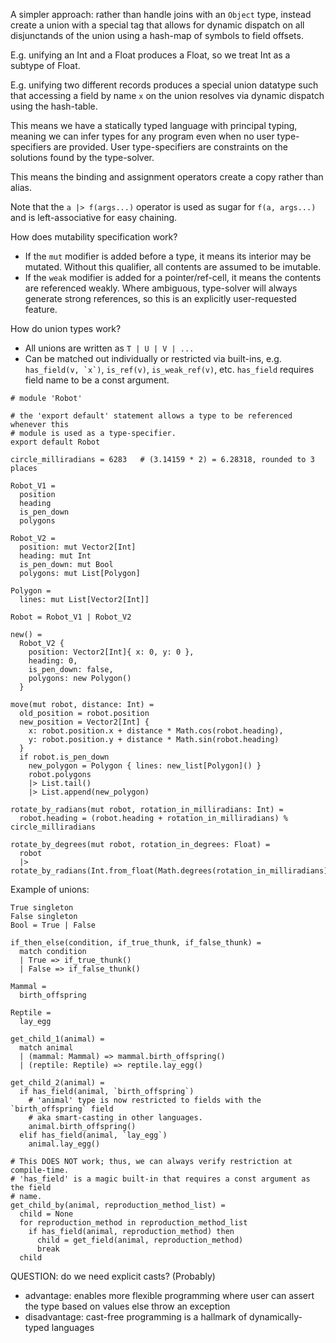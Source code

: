 A simpler approach: rather than handle joins with an `Object` type, instead
create a union with a special tag that allows for dynamic dispatch on all 
disjunctands of the union using a hash-map of symbols to field offsets.

E.g. unifying an Int and a Float produces a Float, so we treat Int as a subtype
of Float.

E.g. unifying two different records produces a special union datatype such that
accessing a field by name `x` on the union resolves via dynamic dispatch using
the hash-table.

This means we have a statically typed language with principal typing, meaning we
can infer types for any program even when no user type-specifiers are provided.
User type-specifiers are constraints on the solutions found by the type-solver.

This means the binding and assignment operators create a copy rather than alias.

Note that the `a |> f(args...)` operator is used as sugar for `f(a, args...)` and
is left-associative for easy chaining.

How does mutability specification work?
- If the `mut` modifier is added before a type, it means its interior may be 
  mutated. Without this qualifier, all contents are assumed to be imutable.
- If the `weak` modifier is added for a pointer/ref-cell, it means the contents
  are referenced weakly. Where ambiguous, type-solver will always generate 
  strong references, so this is an explicitly user-requested feature.

How do union types work?
- All unions are written as `T | U | V | ...`
- Can be matched out individually or restricted via built-ins, e.g. 
  ``has_field(v, `x`)``, `is_ref(v)`, `is_weak_ref(v)`, etc. `has_field` 
  requires field name to be a const argument.

```
# module 'Robot'

# the 'export default' statement allows a type to be referenced whenever this
# module is used as a type-specifier.
export default Robot

circle_milliradians = 6283   # (3.14159 * 2) = 6.28318, rounded to 3 places

Robot_V1 =
  position
  heading
  is_pen_down
  polygons

Robot_V2 = 
  position: mut Vector2[Int]
  heading: mut Int
  is_pen_down: mut Bool
  polygons: mut List[Polygon]

Polygon =
  lines: mut List[Vector2[Int]]

Robot = Robot_V1 | Robot_V2

new() =
  Robot_V2 {
    position: Vector2[Int]{ x: 0, y: 0 },
    heading: 0,
    is_pen_down: false,
    polygons: new Polygon()
  }

move(mut robot, distance: Int) =
  old_position = robot.position
  new_position = Vector2[Int] {
    x: robot.position.x + distance * Math.cos(robot.heading),
    y: robot.position.y + distance * Math.sin(robot.heading)
  }
  if robot.is_pen_down
    new_polygon = Polygon { lines: new_list[Polygon]() }
    robot.polygons
    |> List.tail()
    |> List.append(new_polygon)

rotate_by_radians(mut robot, rotation_in_milliradians: Int) =
  robot.heading = (robot.heading + rotation_in_milliradians) % circle_milliradians

rotate_by_degrees(mut robot, rotation_in_degrees: Float) =
  robot
  |> rotate_by_radians(Int.from_float(Math.degrees(rotation_in_milliradians)))
```

Example of unions:

```
True singleton
False singleton
Bool = True | False

if_then_else(condition, if_true_thunk, if_false_thunk) =
  match condition
  | True => if_true_thunk()
  | False => if_false_thunk()
```

```
Mammal =
  birth_offspring

Reptile =
  lay_egg

get_child_1(animal) =
  match animal
  | (mammal: Mammal) => mammal.birth_offspring()
  | (reptile: Reptile) => reptile.lay_egg()

get_child_2(animal) =
  if has_field(animal, `birth_offspring`)
    # 'animal' type is now restricted to fields with the `birth_offspring` field
    # aka smart-casting in other languages.
    animal.birth_offspring()
  elif has_field(animal, `lay_egg`)
    animal.lay_egg()

# This DOES NOT work; thus, we can always verify restriction at compile-time.
# 'has_field' is a magic built-in that requires a const argument as the field 
# name.
get_child_by(animal, reproduction_method_list) =
  child = None
  for reproduction_method in reproduction_method_list
    if has_field(animal, reproduction_method) then
      child = get_field(animal, reproduction_method)
      break
  child
```

QUESTION: do we need explicit casts? (Probably)
- advantage: enables more flexible programming where user can assert the type
  based on values else throw an exception
- disadvantage: cast-free programming is a hallmark of dynamically-typed 
  languages
